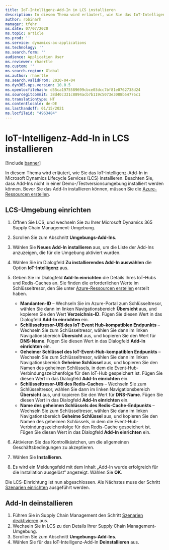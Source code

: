 ```yaml
---
title: IoT-Intelligenz-Add-In in LCS installieren
description: In diesem Thema wird erläutert, wie Sie das IoT-Intelligenz-Add-In in Microsoft Dynamics Lifecycle Services (LCS) installieren.
author: robinarh
manager: tfehr
ms.date: 07/07/2020
ms.topic: article
ms.prod: ''
ms.service: dynamics-ax-applications
ms.technology: ''
ms.search.form: ''
audience: Application User
ms.reviewer: rhaertle
ms.custom: ''
ms.search.region: Global
ms.author: rhaertle
ms.search.validFrom: 2020-04-04
ms.dyn365.ops.version: 10.0.5
ms.openlocfilehash: d55ca1975589699cbce03dcc7bf81e0762738d24
ms.sourcegitcommit: 38d40c331c8894acb7b119c5073e3088b54776c1
ms.translationtype: HT
ms.contentlocale: de-DE
ms.lasthandoff: 01/15/2021
ms.locfileid: "4963484"
---
```

# <a name="install-the-iot-intelligence-add-in-in-lcs"></a>IoT-Intelligenz-Add-In in LCS installieren

[!include [banner](../../includes/banner.md)]

In diesem Thema wird erläutert, wie Sie das IoT-Intelligenz-Add-In in Microsoft Dynamics Lifecycle Services (LCS) installieren. Beachten Sie, dass Add-Ins nicht in einer Demo-/Testversionsumgebung installiert werden können. Bevor Sie das Add-In installieren können, müssen Sie die [Azure-Ressourcen erstellen](iot-azure-setup.md).

## <a name="set-up-the-lcs-environment"></a>LCS-Umgebung einrichten

1. Öffnen Sie LCS, und wechseln Sie zu Ihrer Microsoft Dynamics 365 Supply Chain Management-Umgebung.
2. Scrollen Sie zum Abschnitt **Umgebungs-Add-Ins**.
3. Wählen Sie **Neues Add-In installieren** aus, um die Liste der Add-Ins anzuzeigen, die für die Umgebung aktiviert wurden.
4. Wählen Sie im Dialogfeld **Zu installierendes Add-In auswählen** die Option **IoT-Intelligenz** aus.
5. Geben Sie im Dialogfeld **Add-In einrichten** die Details Ihres IoT-Hubs und Redis-Caches an. Sie finden die erforderlichen Werte im Schlüsseltresor, den Sie unter [Azure-Ressourcen erstellen](iot-azure-setup.md) erstellt haben.

    + **Mandanten-ID** – Wechseln Sie im Azure-Portal zum Schlüsseltresor, wählen Sie dann im linken Navigationsbereich **Übersicht** aus, und kopieren Sie den Wert **Verzeichnis-ID**. Fügen Sie diesen Wert in das Dialogfeld **Add-In einrichten** ein.
    + **Schlüsseltresor-URI des IoT-Event Hub-kompatiblen Endpunkts** – Wechseln Sie zum Schlüsseltresor, wählen Sie dann im linken Navigationsbereich **Übersicht** aus, und kopieren Sie den Wert für **DNS-Name**. Fügen Sie diesen Wert in das Dialogfeld **Add-In einrichten** ein.
    + **Geheimer Schlüssel des IoT-Event-Hub-kompatiblen Endpunkts** – Wechseln Sie zum Schlüsseltresor, wählen Sie dann im linken Navigationsbereich **Geheime Schlüssel** aus, und kopieren Sie den Namen des geheimen Schlüssels, in dem die Event-Hub-Verbindungszeichenfolge für den IoT-Hub gespeichert ist. Fügen Sie diesen Wert in das Dialogfeld **Add-In einrichten** ein.
    + **Schlüsseltresor-URI des Redis-Caches** – Wechseln Sie zum Schlüsseltresor, wählen Sie dann im linken Navigationsbereich **Übersicht** aus, und kopieren Sie den Wert für **DNS-Name**. Fügen Sie diesen Wert in das Dialogfeld **Add-In einrichten** ein.
    + **Name des geheimen Schlüssels des Redis-Cache-Endpunkts** – Wechseln Sie zum Schlüsseltresor, wählen Sie dann im linken Navigationsbereich **Geheime Schlüssel** aus, und kopieren Sie den Namen des geheimen Schlüssels, in dem die Event-Hub-Verbindungszeichenfolge für den Redis-Cache gespeichert ist. Fügen Sie diesen Wert in das Dialogfeld **Add-In einrichten** ein.

6. Aktivieren Sie das Kontrollkästchen, um die allgemeinen Geschäftsbedingungen zu akzeptieren.
7. Wählen Sie **Installieren**.
8. Es wird ein Meldungsfeld mit dem Inhalt „Add-In wurde erfolgreich für die Installation ausgelöst“ angezeigt. Wählen Sie **OK**.

Die LCS-Einrichtung ist nun abgeschlossen. Als Nächstes muss der Schritt [Szenarien einrichten](iot-scenario-setup.md) ausgeführt werden.

## <a name="uninstall-the-add-in"></a><a id="uninstall-addin"></a>Add-In deinstallieren

1. Führen Sie in Supply Chain Management den Schritt [Szenarien deaktivieren](iot-scenario-setup.md#disable-a-scenario) aus.
2. Wechseln Sie in LCS zu den Details Ihrer Supply Chain Management-Umgebung.
3. Scrollen Sie zum Abschnitt **Umgebungs-Add-Ins**.
4. Wählen Sie für das IoT-Intelligenz-Add-In **Deinstallieren** aus.
